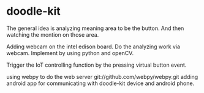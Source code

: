 # doodle-kit
The general idea is analyzing meaning area to be the button. And then watching the montion on those area.

Adding webcam on the intel edison board. Do the analyzing work via webcam. Implement by using python and openCV.

Trigger the IoT controlling function by the pressing virtual button event.

using webpy to do the web server  git://github.com/webpy/webpy.git
adding android app for communicating with doodle-kit device and android phone.
